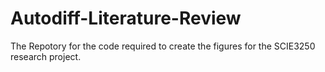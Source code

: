 # Autodiff-Literature-Review
The Repotory for the code required to create the figures for the SCIE3250 research project.
